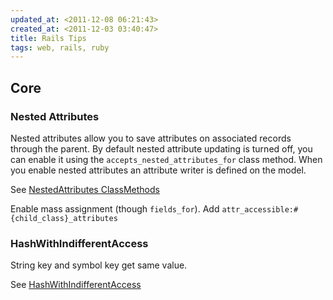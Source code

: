 ```yaml
---
updated_at: <2011-12-08 06:21:43>
created_at: <2011-12-03 03:40:47>
title: Rails Tips
tags: web, rails, ruby
---
```


Core
----

### Nested Attributes ###

Nested attributes allow you to save attributes on associated records through the
parent. By default nested attribute updating is turned off, you can enable it
using the `accepts_nested_attributes_for` class method. When you enable nested
attributes an attribute writer is defined on the model.

See [NestedAttributes ClassMethods](http://api.rubyonrails.org/classes/ActiveRecord/NestedAttributes/ClassMethods.html)

Enable mass assignment (though `fields_for`). Add `attr_accessible:#{child_class}_attributes`

### HashWithIndifferentAccess ###

String key and symbol key get same value.

See [HashWithIndifferentAccess](http://as.rubyonrails.org/classes/HashWithIndifferentAccess.html)
